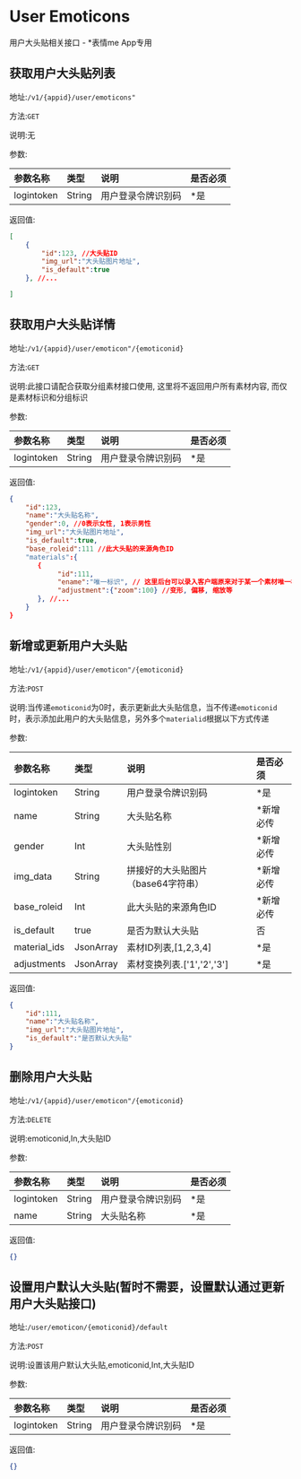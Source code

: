 User Emoticons 
================
用户大头贴相关接口 - *表情me App专用

获取用户大头贴列表
----------------

地址:`/v1/{appid}/user/emoticons"`

方法:`GET`

说明:无

参数:

| 参数名称        |类型    |说明                              |是否必须|
|:------------- |:-------|:--------------------------------|:-----|
| logintoken     |String  |用户登录令牌识别码                    |*是 | 

返回值:
```json
[
    {
        "id":123, //大头贴ID
        "img_url":"大头贴图片地址",
        "is_default":true
    }, //...

]
```

获取用户大头贴详情
----------------

地址:`/v1/{appid}/user/emoticon"/{emoticonid}`

方法:`GET`

说明:此接口请配合获取分组素材接口使用, 这里将不返回用户所有素材内容, 而仅是素材标识和分组标识

参数:

| 参数名称        |类型    |说明                              |是否必须|
|:------------- |:-------|:--------------------------------|:-----|
| logintoken     |String  |用户登录令牌识别码                    |*是 | 

返回值:
```json
{
    "id":123,
    "name":"大头贴名称",
    "gender":0, //0表示女性, 1表示男性
    "img_url":"大头贴图片地址",
    "is_default":true,
    "base_roleid":111 //此大头贴的来源角色ID
    "materials":{
       {
            "id":111,
            "ename":"唯一标识", // 这里后台可以录入客户端原来对于某一个素材唯一标识, 免去重复编码
            "adjustment":{"zoom":100} //变形, 偏移, 缩放等
       }, //...
    }
}
```


新增或更新用户大头贴
----------------

地址:`/v1/{appid}/user/emoticon"/{emoticonid}`

方法:`POST`

说明:当传递`emoticonid`为0时，表示更新此大头贴信息，当不传递`emoticonid`时，表示添加此用户的大头贴信息，另外多个`materialid`根据以下方式传递

参数:

| 参数名称        |类型    |说明                              |是否必须|
|:------------- |:-------|:--------------------------------|:-----|
| logintoken     |String  |用户登录令牌识别码                    |*是 |
| name           |String  |大头贴名称                           |*新增必传| 
| gender         |Int     |大头贴性别                            |*新增必传| 
| img_data        |String  |拼接好的大头贴图片（base64字符串）       |*新增必传|
| base_roleid    |Int     |此大头贴的来源角色ID                   |*新增必传|
| is_default      |true    |是否为默认大头贴                      |否|
| material_ids    |JsonArray   |素材ID列表,[1,2,3,4]                           |*是 |
| adjustments     |JsonArray   |素材变换列表.['1','2','3']                          |*是 |

返回值:
```json
{
    "id":111,
    "name":"大头贴名称",
    "img_url":"大头贴图片地址",
    "is_default":"是否默认大头贴"
}
```

删除用户大头贴
----------------

地址:`/v1/{appid}/user/emoticon"/{emoticonid}`

方法:`DELETE`

说明:emoticonid,In,大头贴ID

参数:

| 参数名称        |类型    |说明                              |是否必须|
|:------------- |:-------|:--------------------------------|:-----|
| logintoken     |String  |用户登录令牌识别码                    |*是 |
| name           |String  |大头贴名称                         |*是 |

返回值:
```json
{}
```

设置用户默认大头贴(暂时不需要，设置默认通过更新用户大头贴接口)
----------------

地址:`/user/emoticon/{emoticonid}/default`

方法:`POST`

说明:设置该用户默认大头贴,emoticonid,Int,大头贴ID

参数:

| 参数名称        |类型    |说明                              |是否必须|
|:------------- |:-------|:--------------------------------|:-----|
| logintoken     |String  |用户登录令牌识别码                    |*是 |


返回值:
```json
{}
